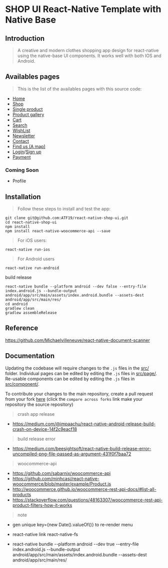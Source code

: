 # SHOP UI React-Native Template with Native Base

## Introduction

> A creative and modern clothes shopping app design for react-native using the native-base UI components.
It works well with both IOS and Android.


## Availables pages

> This is the list of the availables pages with this source code:
* [Home](./src/page/Home.js)
* [Shop](./src/page/Category.js)
* [Single product](./src/page/Product.js)
* [Product gallery](./src/page/ImageGallery.js)
* [Cart](./src/page/Cart.js)
* [Search](./src/page/Search.js)
* [WishList](./src/page/WishList.js)
* [Newsletter](./src/page/Newsletter.js)
* [Contact](./src/page/Contact.js)
* [Find us (A map)](./src/page/Map.js)
* [Login](./src/page/Login.js)/[Sign up](./src/page/Signup.js)
* [Payment](./src/page/Checkout.js)

### Coming Soon
* Profile


## Installation

> Follow these steps to install and test the app:

```
git clone git@github.com:ATF19/react-native-shop-ui.git
cd react-native-shop-ui
npm install
npm install react-native-woocommerce-api --save

```

> For iOS users:

```
react-native run-ios
```

> For Android users

```
react-native run-android
```
build release
```
react-native bundle --platform android --dev false --entry-file index.android.js --bundle-output android/app/src/main/assets/index.android.bundle --assets-dest android/app/src/main/res/
cd android
gradlew clean
gradlew assembleRelease
```


## Reference

https://github.com/Michaelvilleneuve/react-native-document-scanner

## Documentation

Updating the codebase will require changes to the `.js` files in the [src/](./src/) folder. Individual pages can be edited by editing the `.js` files in [src/page/](./src/page/). Re-usable components can be edited by editing the `.js` files in [src/component/](./src/component/).

To contribute your changes to the main repository, create a pull request from your fork [here](https://github.com/ATF19/react-native-shop-ui/compare?expand=1) (click the `compare across forks` link make your repository the source repository)
> crash app release 
- https://medium.com/@impaachu/react-native-android-release-build-crash-on-device-14f2c9eacf18
> build release error
- https://medium.com/beesightsoft/react-native-build-release-error-uncompiled-png-file-passed-as-argument-431f0f7baa72

> woocommerce-api 
- https://github.com/sabarnix/woocommerce-api 
- https://github.com/minhcasi/react-native-woocommerce/blob/master/example/Product.js
- http://woocommerce.github.io/woocommerce-rest-api-docs/#list-all-products
- https://stackoverflow.com/questions/48163307/woocommerce-rest-api-product-filters-how-it-works

> note
- gen unique key={new Date().valueOf()} to re-render menu

- react-native link react-native-fs
- react-native bundle --platform android --dev true --entry-file index.android.js --bundle-output android/app/src/main/assets/index.android.bundle --assets-dest android/app/src/main/res/

